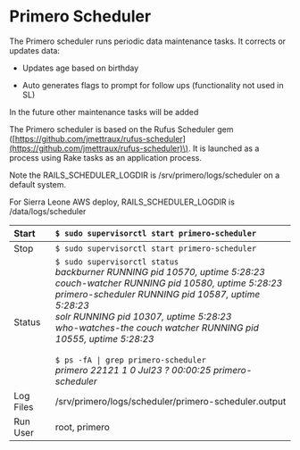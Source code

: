 # Primero Scheduler

The Primero scheduler runs periodic data maintenance tasks. It corrects or updates data:

* Updates age based on birthday

* Auto generates flags to prompt for follow ups \(functionality not used in SL\)

In the future other maintenance tasks will be added

The Primero scheduler is based on the Rufus Scheduler gem \([https://github.com/jmettraux/rufus-scheduler](https://github.com/jmettraux/rufus-scheduler)\). It is launched as a process using Rake tasks as an application process.

Note the RAILS\_SCHEDULER\_LOGDIR is /srv/primero/logs/scheduler on a default system.

For Sierra Leone AWS deploy, RAILS\_SCHEDULER\_LOGDIR is /data/logs/scheduler

| Start | `$ sudo supervisorctl start primero-scheduler` |
| :--- | :--- |
| Stop | `$ sudo supervisorctl start primero-scheduler` |
| Status | `$ sudo supervisorctl status`<br>*backburner RUNNING pid 10570, uptime 5:28:23*<br>*couch-watcher RUNNING pid 10580, uptime 5:28:23*<br>*primero-scheduler RUNNING pid 10587, uptime 5:28:23*<br>*solr RUNNING pid 10307, uptime 5:28:23*<br>*who-watches-the couch watcher RUNNING pid 10555, uptime 5:28:23*<br><br>`$ ps -fA \| grep primero-scheduler`<br>*primero 22121 1 0 Jul23 ? 00:00:25 primero-scheduler* |
| Log Files | /srv/primero/logs/scheduler/primero-scheduler.output |
| Run User | root, primero |




